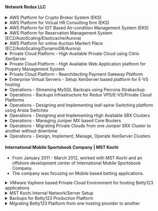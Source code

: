 
#### Network Redux LLC


<details><summary>AWS Platform for Crypto Broker System (EKS) </summary>
<p>
#### Project details
#### Architecture
#### Solution
#### Notes
</p>
</details>

<details><summary>AWS Platform for Virtual HR Consulting firm (EKS)  </summary>
<p>
#### Project details
#### Architecture
#### Solution
#### Notes
</p>
</details>

<details><summary>AWS Platform for IOT Based Air-condition Management System (EKS) </summary>
<p>
#### Project details
#### Architecture
#### Solution
#### Notes
</p>
</details>

<details><summary>AWS Platform for Reservation Management System (EC2/AutoScaling/Elasticache/Aurora)</summary>
<p>
#### Project details
#### Architecture
#### Solution
#### Notes
</p>
</details>

<details><summary>AWS Platform for online Auction Markert Place (EC2/AutoScaling/DynamoDB/Aurora) </summary>
<p>
#### Project details
#### Architecture
#### Solution
#### Notes
</p>
</details>

<details><summary>Private Cloud Platform - High Available Private Cloud using Citrix XenServer </summary>
<p>
#### Project details
#### Architecture
#### Solution
#### Notes
</p>
</details>

<details><summary>Private Cloud Platform - High Available Web Application platform for Propery Management System </summary>
<p>
#### Project details
#### Architecture
#### Solution
#### Notes
</p>
</details>

<details><summary>Private Cloud Platform - Rearchitecting Payment Gateway Platform </summary>
<p>
#### Project details
#### Architecture
#### Solution
#### Notes
</p>
</details>

<details><summary>Enterprise Virtual Servers - Setup XenServer based platform for E-VS hosting </summary>
<p>
#### Project details
#### Architecture
#### Solution
#### Notes
</p>
</details>

<details><summary>Operations - Streaming MySQL Backups using Percona Xtrabackup </summary>
<p>
#### Project details
#### Architecture
#### Solution
#### Notes
</p>
</details>

<details><summary>Operations - Backups Infrastructure for Redux VPS/E-VS/Private Cloud Platforms </summary>
<p>
#### Project details
#### Architecture
#### Solution
#### Notes
</p>
</details>

<details><summary>Operations - Designing and Implementing leaf-spine Switching platform using Arista Switches </summary>
<p>
#### Project details
#### Architecture
#### Solution
#### Notes
</p>
</details>

<details><summary>Operations - Designing and Implementing High Available SRX Clusters </summary>
<p>
#### Project details
#### Architecture
#### Solution
#### Notes
</p>
</details>

<details><summary>Operations - Managing Juniper MX based Core Routers </summary>
<p>
#### Project details
#### Architecture
#### Solution
#### Notes
</p>
</details>

<details><summary>Operations - Migrating Private Clouds from one Juniper SRX Cluster to another without downtime </summary>
<p>
#### Project details
#### Architecture
#### Solution
#### Notes
</p>
</details>

<details><summary>Operations - Design, Implement, Manage, Operate XenServer Clusters </summary>
<p>
#### Project details
#### Architecture
#### Solution
#### Notes
</p>
</details>



#### International Mobile Sportsbook Company | MST Kochi

- From January 2011 - March 2012, worked with MST Kochi and an offshore development center of International Mobile Sportsbook Company.
- The company was focuzing on Mobile based betting applications. 


<details><summary> VMware Vsphere based Private Cloud Environment for hosting Betty123 applications </summary>
<p>
#### Project details
#### Architecture
#### Solution
#### Notes
</p>
</details>

<details><summary> MST Kochi Internal Network/Server Setup </summary>
<p>
#### Project details
#### Architecture
#### Solution
#### Notes
</p>
</details>

<details><summary> Backups for Betty123 Production Platform </summary>
<p>
#### Project details
#### Architecture
#### Solution
#### Notes
</p>
</details>

<details><summary> Migrating Betty123 Platform from one hosting provider to another </summary>
<p>
#### Project details
#### Architecture
#### Solution
#### Notes
</p>
</details>
